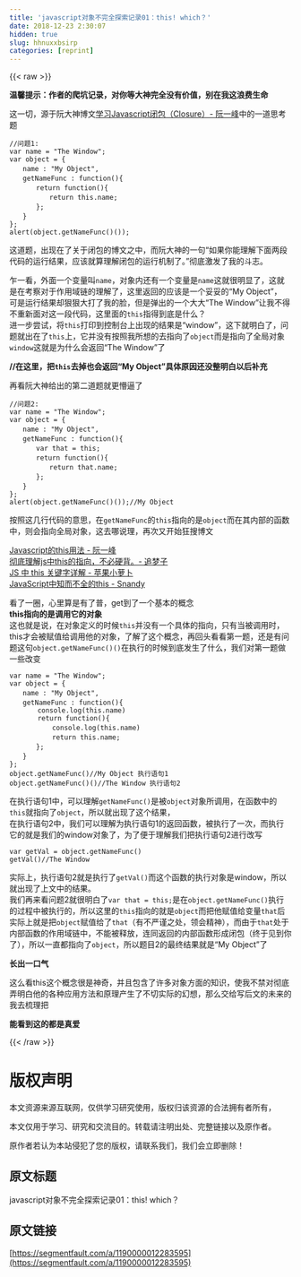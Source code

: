 ```yaml
---
title: 'javascript对象不完全探索记录01：this! which？' 
date: 2018-12-23 2:30:07
hidden: true
slug: hhnuxxbsirp
categories: [reprint]
---
```


{{< raw >}}

                    
<p><strong>温馨提示：作者的爬坑记录，对你等大神完全没有价值，别在我这浪费生命</strong></p>
<p>这一切，源于阮大神博文<a href="http://www.ruanyifeng.com/blog/2009/08/learning_javascript_closures.html" rel="nofollow noreferrer" target="_blank">学习Javascript闭包（Closure）- 阮一峰</a>中的一道思考题</p>
<div class="widget-codetool" style="display:none;">
      <div class="widget-codetool--inner">
      <span class="selectCode code-tool" data-toggle="tooltip" data-placement="top" title="" data-original-title="全选"></span>
      <span type="button" class="copyCode code-tool" data-toggle="tooltip" data-placement="top" data-clipboard-text="//问题1:
var name = &quot;The Window&quot;;
var object = {
　　name : &quot;My Object&quot;,
　　getNameFunc : function(){
　　　　return function(){
　　　　　　return this.name;
　　　　};
　　}
};
alert(object.getNameFunc()());" title="" data-original-title="复制"></span>
      <span type="button" class="saveToNote code-tool" data-toggle="tooltip" data-placement="top" title="" data-original-title="放进笔记"></span>
      </div>
      </div><pre class="hljs actionscript"><code><span class="hljs-comment">//问题1:</span>
<span class="hljs-keyword">var</span> name = <span class="hljs-string">"The Window"</span>;
<span class="hljs-keyword">var</span> object = {
　　name : <span class="hljs-string">"My Object"</span>,
　　getNameFunc : <span class="hljs-function"><span class="hljs-keyword">function</span><span class="hljs-params">()</span></span>{
　　　　<span class="hljs-keyword">return</span> <span class="hljs-function"><span class="hljs-keyword">function</span><span class="hljs-params">()</span></span>{
　　　　　　<span class="hljs-keyword">return</span> <span class="hljs-keyword">this</span>.name;
　　　　};
　　}
};
alert(object.getNameFunc()());</code></pre>
<p>这道题，出现在了关于闭包的博文之中，而阮大神的一句“如果你能理解下面两段代码的运行结果，应该就算理解闭包的运行机制了。”彻底激发了我的斗志。</p>
<p>乍一看，外面一个变量叫<code>name</code>，对象内还有一个变量是<code>name</code>这就很明显了，这就是在考察对于作用域链的理解了，这里返回的应该是一个妥妥的“My Object”，<br>可是运行结果却狠狠大打了我的脸，但是弹出的一个大大“The Window”让我不得不重新面对这一段代码，这里面的<code>this</code>指得到底是什么？<br>进一步尝试，将<code>this</code>打印到控制台上出现的结果是“window”，这下就明白了，问题就出在了<code>this</code>上，它并没有按照我所想的去指向了<code>object</code>而是指向了全局对象<code>window</code>这就是为什么会返回“The Window”了</p>
<p><strong>//在这里，把<code>this</code>去掉也会返回“My Object”具体原因还没整明白以后补充</strong></p>
<p>再看阮大神给出的第二道题就更懵逼了</p>
<div class="widget-codetool" style="display:none;">
      <div class="widget-codetool--inner">
      <span class="selectCode code-tool" data-toggle="tooltip" data-placement="top" title="" data-original-title="全选"></span>
      <span type="button" class="copyCode code-tool" data-toggle="tooltip" data-placement="top" data-clipboard-text="//问题2:
var name = &quot;The Window&quot;;
var object = {
　　name : &quot;My Object&quot;,
　　getNameFunc : function(){
　　　　var that = this;
　　　　return function(){
　　　　　　return that.name;
　　　　};
　　}
};
alert(object.getNameFunc()());//My Object" title="" data-original-title="复制"></span>
      <span type="button" class="saveToNote code-tool" data-toggle="tooltip" data-placement="top" title="" data-original-title="放进笔记"></span>
      </div>
      </div><pre class="hljs actionscript"><code><span class="hljs-comment">//问题2:</span>
<span class="hljs-keyword">var</span> name = <span class="hljs-string">"The Window"</span>;
<span class="hljs-keyword">var</span> object = {
　　name : <span class="hljs-string">"My Object"</span>,
　　getNameFunc : <span class="hljs-function"><span class="hljs-keyword">function</span><span class="hljs-params">()</span></span>{
　　　　<span class="hljs-keyword">var</span> that = <span class="hljs-keyword">this</span>;
　　　　<span class="hljs-keyword">return</span> <span class="hljs-function"><span class="hljs-keyword">function</span><span class="hljs-params">()</span></span>{
　　　　　　<span class="hljs-keyword">return</span> that.name;
　　　　};
　　}
};
alert(object.getNameFunc()());<span class="hljs-comment">//My Object</span></code></pre>
<p>按照这几行代码的意思，在<code>getNameFunc</code>的<code>this</code>指向的是<code>object</code>而在其内部的函数中，则会指向全局对象，这去哪说理，再次又开始狂搜博文</p>
<p><a href="http://www.ruanyifeng.com/blog/2010/04/using_this_keyword_in_javascript.html" rel="nofollow noreferrer" target="_blank">Javascript的this用法 - 阮一峰</a><br><a href="https://www.cnblogs.com/pssp/p/5216085.html" rel="nofollow noreferrer" target="_blank">彻底理解js中this的指向，不必硬背。- 追梦子</a><br><a href="https://segmentfault.com/a/1190000003046071">JS 中 this 关键字详解 - 苹果小萝卜</a><br><a href="https://www.cnblogs.com/snandy/p/4773184.html" rel="nofollow noreferrer" target="_blank">JavaScript中知而不全的this - Snandy</a></p>
<p>看了一圈，心里算是有了普，get到了一个基本的概念<br><strong>this指向的是调用它的对象</strong><br>这也就是说，在对象定义的时候<code>this</code>并没有一个具体的指向，只有当被调用时，this才会被赋值给调用他的对象，了解了这个概念，再回头看看第一题，还是有问题这句<code>object.getNameFunc()()</code>在执行的时候到底发生了什么，我们对第一题做一些改变</p>
<div class="widget-codetool" style="display:none;">
      <div class="widget-codetool--inner">
      <span class="selectCode code-tool" data-toggle="tooltip" data-placement="top" title="" data-original-title="全选"></span>
      <span type="button" class="copyCode code-tool" data-toggle="tooltip" data-placement="top" data-clipboard-text="var name = &quot;The Window&quot;;
var object = {
　　name : &quot;My Object&quot;,
　　getNameFunc : function(){
       console.log(this.name)
       return function(){
　　　　    console.log(this.name)
　　　　    return this.name;
　　　　};
　　}
};
object.getNameFunc()//My Object 执行语句1
object.getNameFunc()()//The Window 执行语句2" title="" data-original-title="复制"></span>
      <span type="button" class="saveToNote code-tool" data-toggle="tooltip" data-placement="top" title="" data-original-title="放进笔记"></span>
      </div>
      </div><pre class="hljs javascript"><code><span class="hljs-keyword">var</span> name = <span class="hljs-string">"The Window"</span>;
<span class="hljs-keyword">var</span> object = {
　　<span class="hljs-attr">name</span> : <span class="hljs-string">"My Object"</span>,
　　<span class="hljs-attr">getNameFunc</span> : <span class="hljs-function"><span class="hljs-keyword">function</span>(<span class="hljs-params"></span>)</span>{
       <span class="hljs-built_in">console</span>.log(<span class="hljs-keyword">this</span>.name)
       <span class="hljs-keyword">return</span> <span class="hljs-function"><span class="hljs-keyword">function</span>(<span class="hljs-params"></span>)</span>{
　　　　    <span class="hljs-built_in">console</span>.log(<span class="hljs-keyword">this</span>.name)
　　　　    <span class="hljs-keyword">return</span> <span class="hljs-keyword">this</span>.name;
　　　　};
　　}
};
object.getNameFunc()<span class="hljs-comment">//My Object 执行语句1</span>
object.getNameFunc()()<span class="hljs-comment">//The Window 执行语句2</span></code></pre>
<p>在执行语句1中，可以理解<code>getNameFunc()</code>是被<code>object</code>对象所调用，在函数中的<code>this</code>就指向了<code>object</code>，所以就出现了这个结果，<br>在执行语句2中，我们可以理解为执行语句1的返回函数，被执行了一次，而执行它的就是我们的window对象了，为了便于理解我们把执行语句2进行改写</p>
<div class="widget-codetool" style="display:none;">
      <div class="widget-codetool--inner">
      <span class="selectCode code-tool" data-toggle="tooltip" data-placement="top" title="" data-original-title="全选"></span>
      <span type="button" class="copyCode code-tool" data-toggle="tooltip" data-placement="top" data-clipboard-text="var getVal = object.getNameFunc()
getVal()//The Window" title="" data-original-title="复制"></span>
      <span type="button" class="saveToNote code-tool" data-toggle="tooltip" data-placement="top" title="" data-original-title="放进笔记"></span>
      </div>
      </div><pre class="hljs stylus"><code><span class="hljs-selector-tag">var</span> getVal = <span class="hljs-selector-tag">object</span>.getNameFunc()
<span class="hljs-function"><span class="hljs-title">getVal</span><span class="hljs-params">()</span></span><span class="hljs-comment">//The Window</span></code></pre>
<p>实际上，执行语句2就是执行了<code>getVal()</code>而这个函数的执行对象是window，所以就出现了上文中的结果。<br>我们再来看问题2就很明白了<code>var that = this;</code>是在<code>object.getNameFunc()</code>执行的过程中被执行的，所以这里的<code>this</code>指向的就是<code>object</code>而把他赋值给变量<code>that</code>后实际上就是把<code>object</code>赋值给了<code>that</code>（有不严谨之处，领会精神），而由于<code>that</code>处于内部函数的作用域链中，不能被释放，连同返回的内部函数形成闭包（终于见到你了），所以一直都指向了<code>object</code>，所以题目2的最终结果就是“My Object”了</p>
<p><strong>长出一口气</strong></p>
<p>这么看this这个概念很是神奇，并且包含了许多对象方面的知识，使我不禁对彻底弄明白他的各种应用方法和原理产生了不切实际的幻想，那么交给写后文的未来的我去梳理把</p>
<p><strong>能看到这的都是真爱</strong></p>

                
{{< /raw >}}

# 版权声明
本文资源来源互联网，仅供学习研究使用，版权归该资源的合法拥有者所有，

本文仅用于学习、研究和交流目的。转载请注明出处、完整链接以及原作者。

原作者若认为本站侵犯了您的版权，请联系我们，我们会立即删除！

## 原文标题
javascript对象不完全探索记录01：this! which？

## 原文链接
[https://segmentfault.com/a/1190000012283595](https://segmentfault.com/a/1190000012283595)

